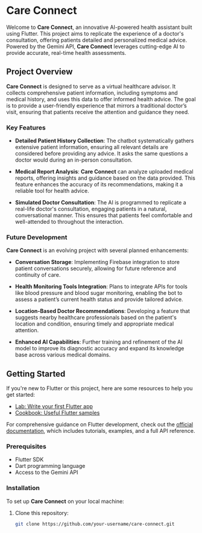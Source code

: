 # Care Connect

Welcome to **Care Connect**, an innovative AI-powered health assistant built using Flutter. This project aims to replicate the experience of a doctor's consultation, offering patients detailed and personalized medical advice. Powered by the Gemini API, **Care Connect** leverages cutting-edge AI to provide accurate, real-time health assessments.

## Project Overview

**Care Connect** is designed to serve as a virtual healthcare advisor. It collects comprehensive patient information, including symptoms and medical history, and uses this data to offer informed health advice. The goal is to provide a user-friendly experience that mirrors a traditional doctor’s visit, ensuring that patients receive the attention and guidance they need.

### Key Features

- **Detailed Patient History Collection**: The chatbot systematically gathers extensive patient information, ensuring all relevant details are considered before providing any advice. It asks the same questions a doctor would during an in-person consultation.

- **Medical Report Analysis**: **Care Connect** can analyze uploaded medical reports, offering insights and guidance based on the data provided. This feature enhances the accuracy of its recommendations, making it a reliable tool for health advice.

- **Simulated Doctor Consultation**: The AI is programmed to replicate a real-life doctor's consultation, engaging patients in a natural, conversational manner. This ensures that patients feel comfortable and well-attended to throughout the interaction.

### Future Development

**Care Connect** is an evolving project with several planned enhancements:

- **Conversation Storage**: Implementing Firebase integration to store patient conversations securely, allowing for future reference and continuity of care.

- **Health Monitoring Tools Integration**: Plans to integrate APIs for tools like blood pressure and blood sugar monitoring, enabling the bot to assess a patient’s current health status and provide tailored advice.

- **Location-Based Doctor Recommendations**: Developing a feature that suggests nearby healthcare professionals based on the patient's location and condition, ensuring timely and appropriate medical attention.

- **Enhanced AI Capabilities**: Further training and refinement of the AI model to improve its diagnostic accuracy and expand its knowledge base across various medical domains.

## Getting Started

If you're new to Flutter or this project, here are some resources to help you get started:

- [Lab: Write your first Flutter app](https://docs.flutter.dev/get-started/codelab)
- [Cookbook: Useful Flutter samples](https://docs.flutter.dev/cookbook)

For comprehensive guidance on Flutter development, check out the [official documentation](https://docs.flutter.dev/), which includes tutorials, examples, and a full API reference.

### Prerequisites

- Flutter SDK
- Dart programming language
- Access to the Gemini API

### Installation

To set up **Care Connect** on your local machine:

1. Clone this repository:
   ```bash
   git clone https://github.com/your-username/care-connect.git
